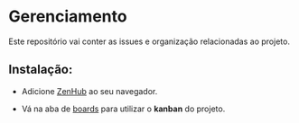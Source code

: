 # Gerenciamento

Este repositório vai conter as issues e organização relacionadas ao projeto.

## Instalação:

* Adicione [ZenHub](https://chrome.google.com/webstore/detail/zenhub-for-github/ogcgkffhplmphkaahpmffcafajaocjbd) ao seu navegador.

* Vá na aba de [boards](https://github.com/XadrezAcessivel/gerenciamento/tree/master#boards?repos=125562965) para utilizar o **kanban** do projeto.
